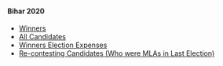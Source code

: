 #### Bihar 2020
  * [Winners](https://www.myneta.info/Bihar2020/index.php?action=show_winners&sort=default)
  * [All Candidates](https://www.myneta.info/Bihar2020/)
  * [Winners Election Expenses](https://www.myneta.info/Bihar2020/index.php?action=showWinnersExpense&sortExp=default)
  * [ Re-contesting Candidates (Who were MLAs in Last Election)](https://www.myneta.info/Bihar2020/index.php?action=recontestAssetsComparison)